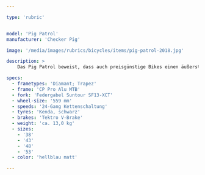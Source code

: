 ```yaml
---

type: 'rubric'


model: 'Pig Patrol'
manufacturer: 'Checker Pig'

image: '/media/images/rubrics/bicycles/items/pig-patrol-2018.jpg'

description: >
    Das Pig Patrol beweist, dass auch preisgünstige Bikes einen äußerst souveränen Eindruck hinterlassen können. Sportlicher Aluminium Rahmen, Suntour XCT Federgabel und leichtgängige Shimano Acera 24-Gang Kettenschaltung.

specs:
  - frametypes: 'Diamant; Trapez'
  - frame: 'CP Pro Alu MTB'
  - fork: 'Federgabel Suntour SF13-XCT'
  - wheel-size: '559 mm'
  - speeds: '24-Gang Kettenschaltung'
  - tyres: 'Kenda, schwarz'
  - brakes: 'Tektro V-Brake'
  - weight: 'ca. 13,0 kg'
  - sizes:
    - '38'
    - '43'
    - '48'
    - '53'
  - color: 'hellblau matt'

---
```

